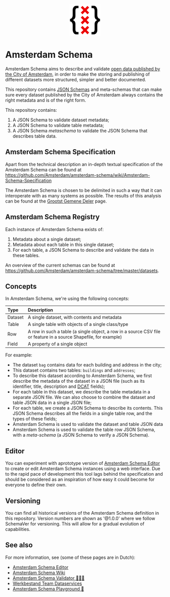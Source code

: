 <div align="center">
  <img width="100px" src="amsterdam-schema.svg" />
</div>

# Amsterdam Schema

Amsterdam Schema aims to describe and validate [open data published by the City of Amsterdam](https://api.data.amsterdam.nl/api/), in order to make the storing and publishing of different datasets more structured, simpler and better documented.

This repository contains [JSON Schemas](https://json-schema.org/) and meta-schemas that can make sure every dataset published by the City of Amsterdam always contains the right metadata and is of the right form.

This repository contains:

1. A JSON Schema to validate dataset metadata;
2. A JSON Schema to validate table metadata;
3. A JSON Schema _metaschema_ to validate the JSON Schema that describes table data.

## Amsterdam Schema Specification

Apart from the technical description an in-depth textual specification of the Amsterdam Schema can be found at https://github.com/Amsterdam/amsterdam-schema/wiki/Amsterdam-Schema-Specification

The Amsterdam Schema is chosen to be delimited in such a way that it can interoperate with as many systems as possible. The results of this analysis can be found at the [Grootst Gemene Deler](https://github.com/Amsterdam/amsterdam-schema/wiki/Grootst-Gemene-Deler) page.

## Amsterdam Schema Registry

Each instance of Amsterdam Schema exists of:

1. Metadata about a single dataset;
2. Metadata about each table in this single dataset;
3. For each table, a JSON Schema to describe and validate the data in these tables.

An overview of the current schemas can be found at https://github.com/Amsterdam/amsterdam-schema/tree/master/datasets.

## Concepts

In Amsterdam Schema, we're using the following concepts:

| Type       | Description                                        |
|:-----------|:---------------------------------------------------|
| Dataset    | A single dataset, with contents and metadata       |
| Table      | A single table with objects of a single class/type |
| Row        | A row in such a table (a single object, a row in a source CSV file or feature in a source Shapefile, for example) |
| Field      | A property of a single object                      |

For example:

- The dataset `bag` contains data for each building and address in the city;
- This dataset contains two tables: `buildings` and `addresses`;
- To describe this dataset according to Amsterdam Schema, we first describe the metadata of the dataset in a JSON file (such as its identifier, title, description and [DCAT](https://www.w3.org/TR/vocab-dcat-2/) fields);
- For each table in this dataset, we describe the table metadata in a separate JSON file. We can also choose to combine the dataset and table JSON data in a single JSON file;
- For each table, we create a JSON Schema to describe its contents. This JSON Schema describes all the fields in a single table row, and the types of these fields;
- Amsterdam Schema is used to validate the dataset and table JSON data
- Amsterdam Schema is used to validate the table row JSON Schema, with a _meta-schema_ (a JSON Schema to verify a JSON Schema).

## Editor

You can experiment with aprototype version of [Amsterdam Schema Editor](https://amsterdam.github.io/schema-editor/) to create or edit Amsterdam Schema instances using a web interface. 
Due to the rapid pace of development this tool lags behind the specification and should be considered as an inspiration of how easy it could become for everyone to define their own.

## Versioning

You can find all historical versions of the Amsterdam Schema definition in this repository. Version numbers are shown as '@1.0.0' where we follow SchemaVer for versioning. This will allow for a gradual evolution of capabilities.


## See also

For more information, see (some of these pages are in Dutch):

- [Amsterdam Schema Editor](https://amsterdam.github.io/schema-editor/)
- [Amsterdam Schema Wiki](https://github.com/Amsterdam/amsterdam-schema/wiki)
- [Amsterdam Schema Validator 👩🏼‍🏫](https://observablehq.com/@bertspaan/amsterdam-schema-validator)
- [Werkbestand Team Dataservices](https://observablehq.com/@bertspaan/werkbestand-team-dataservices)
- [Amsterdam Schema Playground 🎠](https://observablehq.com/@bertspaan/amsterdam-schema-playground)
